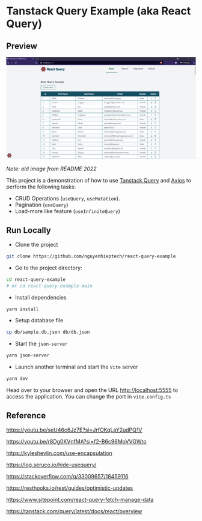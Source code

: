 # Tanstack Query Example (aka React Query)

## Preview

![Site Preview](./src/preview.PNG)

_Note: old image from README 2022_

This project is a demonstration of how to use [Tanstack Query](https://tanstack.com/query/latest/docs/react/overview) and [Axios](https://github.com/axios/axios) to perform the following tasks:

- CRUD Operations (`useQuery`, `useMutation`).
- Pagination (`useQuery`)
- Load-more like feature (`useInfiniteQuery`)

## Run Locally

- Clone the project

```bash
git clone https://github.com/nguyenhieptech/react-query-example
```

- Go to the project directory:

```bash
cd react-query-example
# or cd react-query-example-main
```

- Install dependencies

```bash
yarn install
```

- Setup database file

```bash
cp db/sample.db.json db/db.json
```

- Start the `json-server`

```bash
yarn json-server
```

- Launch another terminal and start the `Vite` server

```bash
yarn dev
```

Head over to your browser and open the URL <http://localhost:5555> to access the application. You can change the port in `vite.config.ts`

## Reference

https://youtu.be/seU46c6Jz7E?si=JrfOKqLaY2udPQ1V

https://youtu.be/r8Dg0KVnfMA?si=f2-B6c96MoVVGWto

https://kyleshevlin.com/use-encapsulation

https://log.seruco.io/hide-usequery/

https://stackoverflow.com/q/33009657/18459116

https://resthooks.io/rest/guides/optimistic-updates

https://www.sitepoint.com/react-query-fetch-manage-data

https://tanstack.com/query/latest/docs/react/overview
